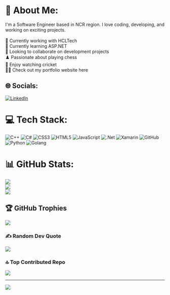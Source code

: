 # 💫 About Me:
I'm a Software Engineer based in NCR region. I love coding, developing, and working on exciting projects.<br><br>🔭 Currently working with HCLTech<br>🌱 Currently learning ASP.NET<br>👯 Looking to collaborate on development projects<br>♟️ Passionate about playing chess<br>🏏 Enjoy watching cricket<br>👨‍💻 Check out my portfolio website here


## 🌐 Socials:
[![LinkedIn](https://img.shields.io/badge/LinkedIn-%230077B5.svg?logo=linkedin&logoColor=white)](https://linkedin.com/in/mrzero0) 

# 💻 Tech Stack:
![C++](https://img.shields.io/badge/c++-%2300599C.svg?style=for-the-badge&logo=c%2B%2B&logoColor=white) ![C#](https://img.shields.io/badge/c%23-%23239120.svg?style=for-the-badge&logo=csharp&logoColor=white) ![CSS3](https://img.shields.io/badge/css3-%231572B6.svg?style=for-the-badge&logo=css3&logoColor=white) ![HTML5](https://img.shields.io/badge/html5-%23E34F26.svg?style=for-the-badge&logo=html5&logoColor=white) ![JavaScript](https://img.shields.io/badge/javascript-%23323330.svg?style=for-the-badge&logo=javascript&logoColor=%23F7DF1E) ![.Net](https://img.shields.io/badge/.NET-5C2D91?style=for-the-badge&logo=.net&logoColor=white) ![Xamarin](https://img.shields.io/badge/Xamarin-3199DC?style=for-the-badge&logo=xamarin&logoColor=white) ![GitHub](https://img.shields.io/badge/github-%23121011.svg?style=for-the-badge&logo=github&logoColor=white) ![Python](https://img.shields.io/badge/python-%2314354C.svg?style=for-the-badge&logo=python&logoColor=white) ![Golang](https://img.shields.io/badge/go-%2300ADD8.svg?style=for-the-badge&logo=go&logoColor=white)

# 📊 GitHub Stats:
![](https://github-readme-stats.vercel.app/api?username=mr-zero0&theme=dark&hide_border=false&include_all_commits=true&count_private=true)<br/>
![](https://github-readme-streak-stats.herokuapp.com/?user=mr-zero0&theme=dark&hide_border=false)<br/>
![](https://github-readme-stats.vercel.app/api/top-langs/?username=mr-zero0&theme=dark&hide_border=false&include_all_commits=true&count_private=true&layout=compact)

## 🏆 GitHub Trophies
![](https://github-profile-trophy.vercel.app/?username=mr-zero0&theme=radical&no-frame=false&no-bg=true&margin-w=4)

### ✍️ Random Dev Quote
![](https://quotes-github-readme.vercel.app/api?type=horizontal&theme=radical)

### 🔝 Top Contributed Repo
![](https://github-contributor-stats.vercel.app/api?username=mr-zero0&limit=5&theme=dark&combine_all_yearly_contributions=true)

---
[![](https://visitcount.itsvg.in/api?id=mr-zero0&icon=0&color=0)](https://visitcount.itsvg.in)

<!-- Proudly created with GPRM ( https://gprm.itsvg.in ) -->
